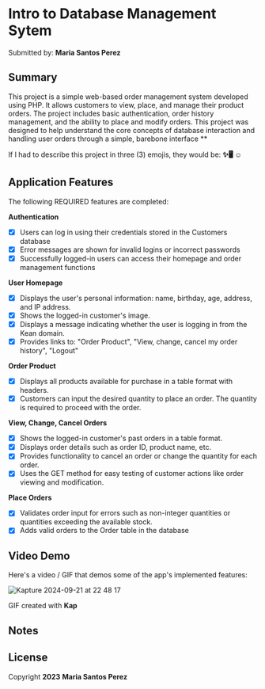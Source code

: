 # Intro to Database Management Sytem 

Submitted by: **Maria Santos Perez**

## Summary

This project is a simple web-based order management system developed using PHP. It allows customers to view, place, and manage their product orders. The project includes basic authentication, order history management, and the ability to place and modify orders. This project was designed to help understand the core concepts of database interaction and handling user orders through a simple, barebone interface **

If I had to describe this project in three (3) emojis, they would be: **✨🖥️ ☺️**

## Application Features

The following REQUIRED features are completed:

**Authentication**
- [X] Users can log in using their credentials stored in the Customers database
- [X] Error messages are shown for invalid logins or incorrect passwords
- [X] Successfully logged-in users can access their homepage and order management functions

**User Homepage**
- [X] Displays the user's personal information: name, birthday, age, address, and IP address.
- [X] Shows the logged-in customer's image.
- [X] Displays a message indicating whether the user is logging in from the Kean domain.
- [X] Provides links to: "Order Product", "View, change, cancel my order history", "Logout"

**Order Product**
- [X] Displays all products available for purchase in a table format with headers.
- [X] Customers can input the desired quantity to place an order. The quantity is required to proceed with the order.

**View, Change, Cancel Orders**
- [X] Shows the logged-in customer's past orders in a table format.
- [X] Displays order details such as order ID, product name, etc.
- [X] Provides functionality to cancel an order or change the quantity for each order.
- [X] Uses the GET method for easy testing of customer actions like order viewing and modification.

**Place Orders**
- [X] Validates order input for errors such as non-integer quantities or quantities exceeding the available stock.
- [X] Adds valid orders to the Order table in the database

## Video Demo

Here's a video / GIF that demos some of the app's implemented features:

![Kapture 2024-09-21 at 22 48 17](https://github.com/user-attachments/assets/ee0e1c0e-9aaf-4d6b-876e-0502f51db988)

GIF created with **Kap**

<!-- Recommended tools:
- [Kap](https://getkap.co/) for macOS
- [peek](https://github.com/phw/peek) for Linux. -->

## Notes


## License

Copyright **2023** **Maria Santos Perez**
